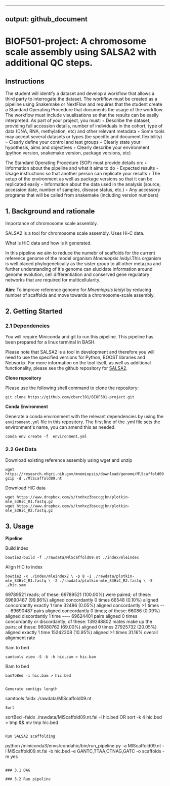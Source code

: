 ----
output: github_document
----

# BIOF501-project: A chromosome scale assembly using SALSA2 with additional QC steps.

## Instructions

The student will identify a dataset and develop a workflow that allows a third party to interrogate the
dataset. The workflow must be created as a pipeline using Snakemake or NextFlow and requires
that the student create a Standard Operating Procedure that documents the usage of the workflow.
The workflow must include visualisations so that the results can be easily interpreted.
As part of your project, you must:
◦ Describe the dataset, providing full accession details, number of individuals in the cohort, type of
data (DNA, RNA, methylation, etc) and other relevant metadata
◦ Some tools may accept several datasets or types (be specific and document flexibility)
◦ Clearly define your control and test groups
◦ Clearly state your hypothesis, aims and objectives
◦ Clearly describe your environment (python version, snakemake version, package versions, etc)

The Standard Operating Procedure (SOP) must provide details
on:
◦ Information about the pipeline and what it aims to do
◦ Expected results
◦ Usage instructions so that another person can replicate
your results
◦ The setup of the environment as well as package versions
so that it can be replicated easily
◦ Information about the data used in the analysis (source,
accession date, number of samples, disease status, etc.)
◦ Any accessory programs that will be called from snakemake
(including version numbers)


## 1. Background and rationale

Importance of chromosome scale assembly.

SALSA2 is a tool for chromosome scale assembly. Uses Hi-C data.

What is HiC data and how is it generated.

In this pipeline we aim to reduce the numebr of scaffolds for the current reference genome of the model organism *Mnemiopsis leidyi*.This organism is well placed phylogenetically as the sister group to all other metazoa and further understanding of it's genome can elucidate information around genome evolution, cell differentiation and conserved gene regulatory networks that are required for multicellularity.  

**Aim**: To improve reference genome for *Mnemiopsis leidyi* by reducing number of scaffolds and move towards a chromosome-scale assembly.

## 2. Getting Started

### 2.1 Dependencies

You will require Miniconda and git to run this pipeline. This pipeline has been prepared for a linux terminal in BASH. 

Please note that SALSA2 is a tool in development and therefore you will need to use the specified versions for Python, BOOST libraries and Networkx. For more information on the tool itself, as well as additional functionality, please see the github repository for [SALSA2](https://github.com/marbl/SALSA).

**Clone repository**

Please use the following shell command to clone the repository:

```
git clone https://github.com/cbarcl01/BIOF501-project.git
```

**Conda Environment**

Generate a conda environment with the relevant dependencies by using the `environment.yml` file in this repository. The first line of the .yml file sets the environment's name, you can amend this as needed.

```
conda env create -f  environment.yml
```



### 2.2 Get Data

Download existing reference assembly using wget and unzip

```
wget https://research.nhgri.nih.gov/mnemiopsis/download/genome/MlScaffold09.nt.gz
gzip -d ./MlScaffold09.nt
```

Download HiC data

```
wget https://www.dropbox.com/s/tnnhxz3bsccgjbn/plotkin-mle_S3HiC_R1.fastq.gz
wget https://www.dropbox.com/s/tnnhxz3bsccgjbn/plotkin-mle_S3HiC_R2.fastq.gz

```

## 3. Usage

**Pipeline**

Build index

```
bowtie2-build -f ./rawdata/MlScaffold09.nt ./index/mleindex

```

Align HiC to index

```
bowtie2 -x ./index/mleindex2 \ -p 8 -1 ./rawdata/plotkin-mle_S3HiC_R1.fastq \ -2 ./rawdata/plotkin-mle_S3HiC_R2.fastq \ -S ./hic.sam
```


69789521 reads; of these:
  69789521 (100.00%) were paired; of these:
    69690487 (99.86%) aligned concordantly 0 times
    66548 (0.10%) aligned concordantly exactly 1 time
    32486 (0.05%) aligned concordantly >1 times
    ----
    69690487 pairs aligned concordantly 0 times; of these:
      66086 (0.09%) aligned discordantly 1 time
    ----
    69624401 pairs aligned 0 times concordantly or discordantly; of these:
      139248802 mates make up the pairs; of these:
        96080762 (69.00%) aligned 0 times
        27925732 (20.05%) aligned exactly 1 time
        15242308 (10.95%) aligned >1 times
31.16% overall alignment rate


Sam to bed

```
samtools view -S -b -h hic.sam > hic.bam
```


Bam to bed

```
bamToBed -i hic.bam > hic.bed 


Generate contigs length

```
samtools faidx ./rawdata/MlScaffold09.nt 
```
Sort

```
sortBed -faidx ./rawdata/MlScaffold09.nt.fai  -i hic.bed
OR
sort -k 4 hic.bed > tmp && mv tmp hic.bed
```

Run SALSA2 scaffolding

```
python /miniconda3/envs/condahic/bin/run_pipeline.py -a MlScaffold09.nt -l MlScaffold09.nt.fai -b hic.bed -e GANTC,TTAA,CTNAG,GATC -o scaffolds -m yes
```

### 3.1 DAG

### 3.2 Run pipeline
